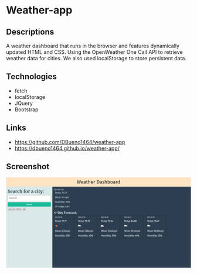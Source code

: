 # Weather-app

## Descriptions
A weather dashboard that runs in the browser and features dynamically updated HTML and CSS. Using the OpenWeather One Call API to retrieve weather data for cities. We also used localStorage to store persistent data.

## Technologies
- fetch
- localStorage
- JQuery
- Bootstrap

## Links
- https://github.com/DBueno1464/weather-app
- https://dbueno1464.github.io/weather-app/

## Screenshot
![image](/Assets/img/Screenshot%202022-06-14%20104215.png)
